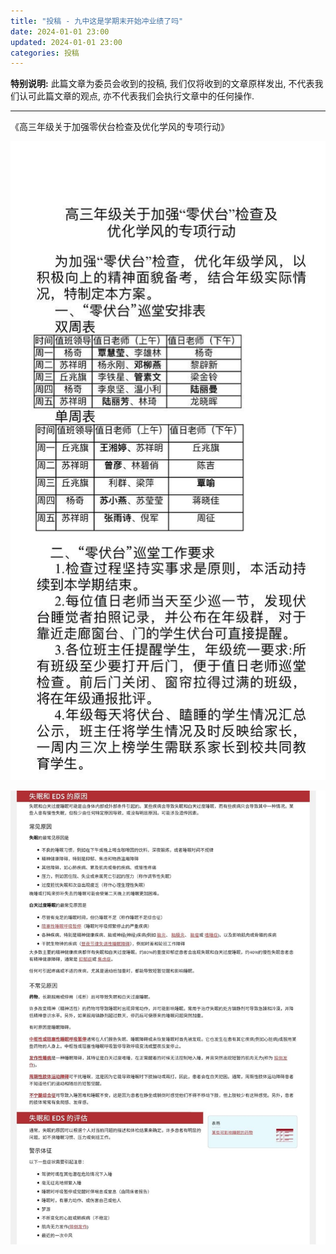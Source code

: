 ```yaml
---
title: "投稿 - 九中这是学期末开始冲业绩了吗"
date: 2024-01-01 23:00
updated: 2024-01-01 23:00
categories: 投稿
---
```


**特别说明:** 此篇文章为委员会收到的投稿, 我们仅将收到的文章原样发出, 不代表我们认可此篇文章的观点, 亦不代表我们会执行文章中的任何操作.

---

《高三年级关于加强零伏台检查及优化学风的专项行动》

<!-- more -->

![《高三年级关于加强零伏台检查及优化学风的专项行动》](files/投稿%20-%20九中这是学期末开始冲业绩了吗/高三年级关于加强零伏台检查及优化学风的专项行动.jpg)

![失眠与白天过度睡眠的原因](files/投稿%20-%20九中这是学期末开始冲业绩了吗/失眠与白天过度睡眠的原因.jpg)